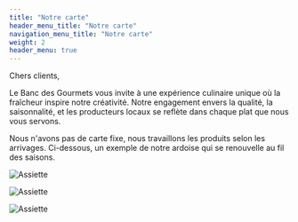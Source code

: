 ```yaml
---
title: "Notre carte"
header_menu_title: "Notre carte"
navigation_menu_title: "Notre carte"
weight: 2
header_menu: true
---
```


Chers clients,

Le Banc des Gourmets vous invite à une expérience culinaire unique où la fraîcheur inspire notre créativité. Notre engagement envers la qualité, la saisonnalité, et les producteurs locaux se reflète dans chaque plat que nous vous servons.

Nous n'avons pas de carte fixe, nous travaillons les produits selon les arrivages. Ci-dessous, un exemple de notre ardoise qui se renouvelle au fil des saisons.

![Assiette](images/ardoise.jpg)

![Assiette](images/huitres.jpg)

![Assiette](images/Dessert1.jpeg)

